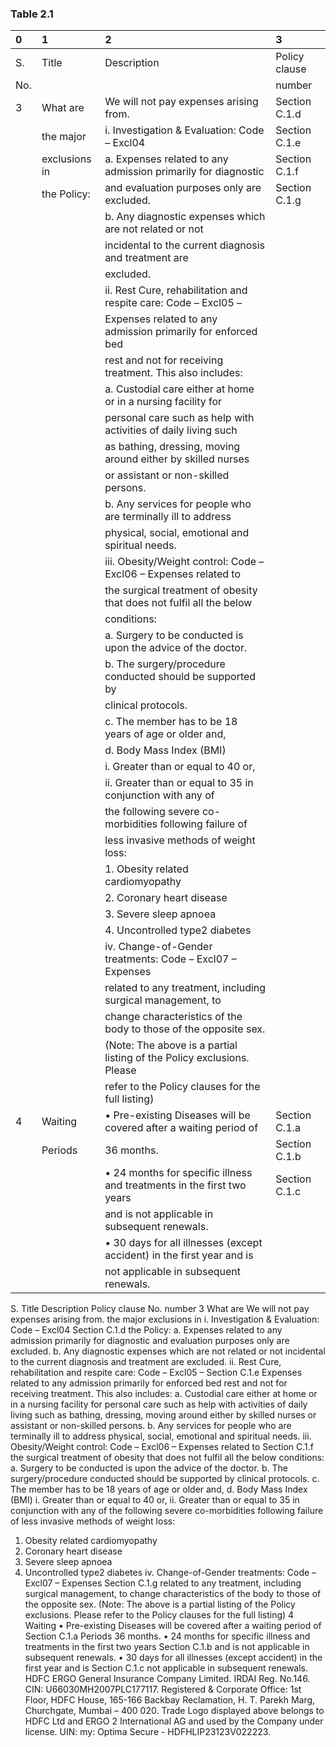 
### Table 2.1
| 0   | 1             | 2                                                                      | 3             |
|:----|:--------------|:-----------------------------------------------------------------------|:--------------|
| S.  | Title         | Description                                                            | Policy clause |
| No. |               |                                                                        | number        |
| 3   | What are      | We will not pay expenses arising from.                                 | Section C.1.d |
|     | the major     | i. Investigation & Evaluation: Code – Excl04                           | Section C.1.e |
|     | exclusions in | a. Expenses related to any admission primarily for diagnostic          | Section C.1.f |
|     | the Policy:   | and evaluation purposes only are excluded.                             | Section C.1.g |
|     |               | b. Any diagnostic expenses which are not related or not                |               |
|     |               | incidental to the current diagnosis and treatment are                  |               |
|     |               | excluded.                                                              |               |
|     |               | ii. Rest Cure, rehabilitation and respite care: Code – Excl05 –        |               |
|     |               | Expenses related to any admission primarily for enforced bed           |               |
|     |               | rest and not for receiving treatment. This also includes:              |               |
|     |               | a. Custodial care either at home or in a nursing facility for          |               |
|     |               | personal care such as help with activities of daily living such        |               |
|     |               | as bathing, dressing, moving around either by skilled nurses           |               |
|     |               | or assistant or non-skilled persons.                                   |               |
|     |               | b. Any services for people who are terminally ill to address           |               |
|     |               | physical, social, emotional and spiritual needs.                       |               |
|     |               | iii. Obesity/Weight control: Code – Excl06 – Expenses related to       |               |
|     |               | the surgical treatment of obesity that does not fulfil all the below   |               |
|     |               | conditions:                                                            |               |
|     |               | a. Surgery to be conducted is upon the advice of the doctor.           |               |
|     |               | b. The surgery/procedure conducted should be supported by              |               |
|     |               | clinical protocols.                                                    |               |
|     |               | c. The member has to be 18 years of age or older and,                  |               |
|     |               | d. Body Mass Index (BMI)                                               |               |
|     |               | i. Greater than or equal to 40 or,                                     |               |
|     |               | ii. Greater than or equal to 35 in conjunction with any of             |               |
|     |               | the following severe co-morbidities following failure of               |               |
|     |               | less invasive methods of weight loss:                                  |               |
|     |               | 1. Obesity related cardiomyopathy                                      |               |
|     |               | 2. Coronary heart disease                                              |               |
|     |               | 3. Severe sleep apnoea                                                 |               |
|     |               | 4. Uncontrolled type2 diabetes                                         |               |
|     |               | iv. Change-of-Gender treatments: Code – Excl07 – Expenses              |               |
|     |               | related to any treatment, including surgical management, to            |               |
|     |               | change characteristics of the body to those of the opposite sex.       |               |
|     |               | (Note: The above is a partial listing of the Policy exclusions. Please |               |
|     |               | refer to the Policy clauses for the full listing)                      |               |
| 4   | Waiting       | • Pre-existing Diseases will be covered after a waiting period of      | Section C.1.a |
|     | Periods       | 36 months.                                                             | Section C.1.b |
|     |               | • 24 months for specific illness and treatments in the first two years | Section C.1.c |
|     |               | and is not applicable in subsequent renewals.                          |               |
|     |               | • 30 days for all illnesses (except accident) in the first year and is |               |
|     |               | not applicable in subsequent renewals.                                 |               |


S. Title Description Policy clause
No. number
3 What are We will not pay expenses arising from.
the major
exclusions in i. Investigation & Evaluation: Code – Excl04 Section C.1.d
the Policy: a. Expenses related to any admission primarily for diagnostic
and evaluation purposes only are excluded.
b. Any diagnostic expenses which are not related or not
incidental to the current diagnosis and treatment are
excluded.
ii. Rest Cure, rehabilitation and respite care: Code – Excl05 – Section C.1.e
Expenses related to any admission primarily for enforced bed
rest and not for receiving treatment. This also includes:
a. Custodial care either at home or in a nursing facility for
personal care such as help with activities of daily living such
as bathing, dressing, moving around either by skilled nurses
or assistant or non-skilled persons.
b. Any services for people who are terminally ill to address
physical, social, emotional and spiritual needs.
iii. Obesity/Weight control: Code – Excl06 – Expenses related to Section C.1.f
the surgical treatment of obesity that does not fulfil all the below
conditions:
a. Surgery to be conducted is upon the advice of the doctor.
b. The surgery/procedure conducted should be supported by
clinical protocols.
c. The member has to be 18 years of age or older and,
d. Body Mass Index (BMI)
i. Greater than or equal to 40 or,
ii. Greater than or equal to 35 in conjunction with any of
the following severe co-morbidities following failure of
less invasive methods of weight loss:
1. Obesity related cardiomyopathy
2. Coronary heart disease
3. Severe sleep apnoea
4. Uncontrolled type2 diabetes
iv. Change-of-Gender treatments: Code – Excl07 – Expenses Section C.1.g
related to any treatment, including surgical management, to
change characteristics of the body to those of the opposite sex.
(Note: The above is a partial listing of the Policy exclusions. Please
refer to the Policy clauses for the full listing)
4 Waiting • Pre-existing Diseases will be covered after a waiting period of Section C.1.a
Periods 36 months.
• 24 months for specific illness and treatments in the first two years Section C.1.b
and is not applicable in subsequent renewals.
• 30 days for all illnesses (except accident) in the first year and is Section C.1.c
not applicable in subsequent renewals.
HDFC ERGO General Insurance Company Limited. IRDAI Reg. No.146. CIN: U66030MH2007PLC177117. Registered & Corporate Office: 1st Floor, HDFC
House, 165-166 Backbay Reclamation, H. T. Parekh Marg, Churchgate, Mumbai – 400 020. Trade Logo displayed above belongs to HDFC Ltd and ERGO 2
International AG and used by the Company under license. UIN: my: Optima Secure - HDFHLIP23123V022223.